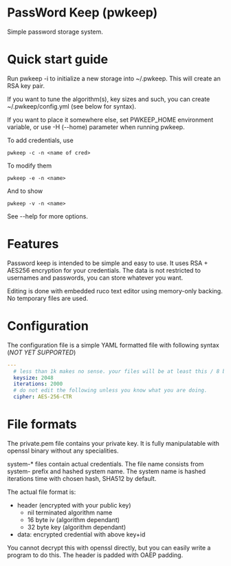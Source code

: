 PassWord Keep (pwkeep)
======================

Simple password storage system. 

Quick start guide
=================

Run pwkeep -i to initialize a new storage into ~/.pwkeep. This will create an RSA key pair.

If you want to tune the algorithm(s), key sizes and such, you can create ~/.pwkeep/config.yml (see below for syntax).

If you want to place it somewhere else, set PWKEEP\_HOME environment variable, or use -H (--home) parameter when running pwkeep. 

To add credentials, use

    pwkeep -c -n <name of cred>

To modify them

    pwkeep -e -n <name>

And to show

    pwkeep -v -n <name>

See --help for more options.

Features
========

Password keep is intended to be simple and easy to use. It uses RSA + AES256 encryption for your credentials. The
data is not restricted to usernames and passwords, you can store whatever you want.

Editing is done with embedded ruco text editor using memory-only backing. No temporary files are used. 

Configuration
=============

The configuration file is a simple YAML formatted file with following syntax (*NOT YET SUPPORTED*)

```yaml
---
  # less than 1k makes no sense. your files will be at least this / 8 bytes. 
  keysize: 2048 
  iterations: 2000
  # do not edit the following unless you know what you are doing. 
  cipher: AES-256-CTR
```

File formats
============

The private.pem file contains your private key. It is fully manipulatable with openssl binary without any specialities.

system-\* files contain actual credentials. The file name consists from system- prefix and hashed system name. The system
name is hashed iterations time with chosen hash, SHA512 by default.

The actual file format is:
 
  * header (encrypted with your public key)
    * nil terminated algorithm name
    * 16 byte iv (algorithm dependant)
    * 32 byte key (algorithm dependant)
  * data: encrypted credential with above key+id

You cannot decrypt this with openssl directly, but you can easily write a program to do this. The header is padded with OAEP 
padding. 
